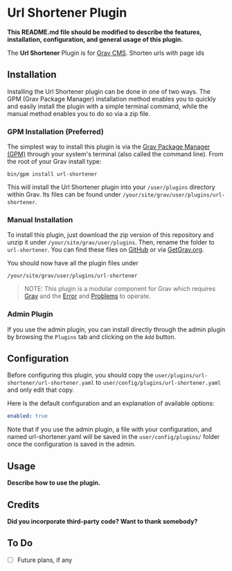# Url Shortener Plugin

**This README.md file should be modified to describe the features, installation, configuration, and general usage of this plugin.**

The **Url Shortener** Plugin is for [Grav CMS](http://github.com/getgrav/grav). Shorten urls with page ids

## Installation

Installing the Url Shortener plugin can be done in one of two ways. The GPM (Grav Package Manager) installation method enables you to quickly and easily install the plugin with a simple terminal command, while the manual method enables you to do so via a zip file.

### GPM Installation (Preferred)

The simplest way to install this plugin is via the [Grav Package Manager (GPM)](http://learn.getgrav.org/advanced/grav-gpm) through your system's terminal (also called the command line).  From the root of your Grav install type:

    bin/gpm install url-shortener

This will install the Url Shortener plugin into your `/user/plugins` directory within Grav. Its files can be found under `/your/site/grav/user/plugins/url-shortener`.

### Manual Installation

To install this plugin, just download the zip version of this repository and unzip it under `/your/site/grav/user/plugins`. Then, rename the folder to `url-shortener`. You can find these files on [GitHub](https://github.com/nastuzzi-samy/grav-plugin-url-shortener) or via [GetGrav.org](http://getgrav.org/downloads/plugins#extras).

You should now have all the plugin files under

    /your/site/grav/user/plugins/url-shortener
	
> NOTE: This plugin is a modular component for Grav which requires [Grav](http://github.com/getgrav/grav) and the [Error](https://github.com/getgrav/grav-plugin-error) and [Problems](https://github.com/getgrav/grav-plugin-problems) to operate.

### Admin Plugin

If you use the admin plugin, you can install directly through the admin plugin by browsing the `Plugins` tab and clicking on the `Add` button.

## Configuration

Before configuring this plugin, you should copy the `user/plugins/url-shortener/url-shortener.yaml` to `user/config/plugins/url-shortener.yaml` and only edit that copy.

Here is the default configuration and an explanation of available options:

```yaml
enabled: true
```

Note that if you use the admin plugin, a file with your configuration, and named url-shortener.yaml will be saved in the `user/config/plugins/` folder once the configuration is saved in the admin.

## Usage

**Describe how to use the plugin.**

## Credits

**Did you incorporate third-party code? Want to thank somebody?**

## To Do

- [ ] Future plans, if any

